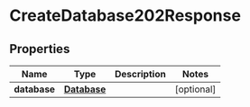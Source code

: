 

# CreateDatabase202Response


## Properties

| Name | Type | Description | Notes |
|------------ | ------------- | ------------- | -------------|
|**database** | [**Database**](Database.md) |  |  [optional] |



